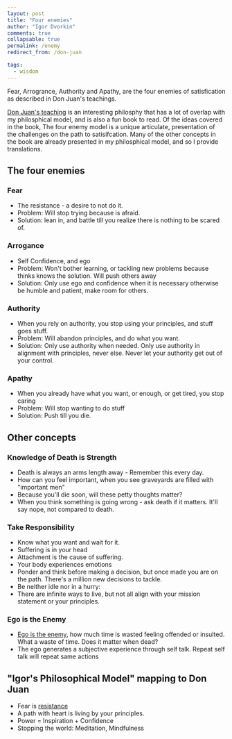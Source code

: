 ```yaml
---
layout: post
title: "Four enemies"
author: "Igor Dvorkin"
comments: true
collapsable: true
permalink: /enemy
redirect_from: /don-juan

tags:
  - wisdom
---
```


Fear, Arrogrance, Authority and Apathy, are the four enemies of satisfication as described in Don Juan's teachings.

[Don Juan's teaching](http://kennysideshow.blogspot.com/2014/04/the-four-natural-enemies-of-man-of.html) is an interesting philosphy that has a lot of overlap with my philosphical model, and is also a fun book to read. Of the ideas covered in the book, The four enemy model is a unique articulate, presentation of the challenges on the path to satisifcation. Many of the other concepts in the book are already presented in my philosphical model, and so I provide translations.

## The four enemies

### Fear

- The resistance - a desire to not do it.
- Problem: Will stop trying because is afraid.
- Solution: lean in, and battle till you realize there is nothing to be scared of.

### Arrogance

- Self Confidence, and ego
- Problem: Won't bother learning, or tackling new problems because thinks knows the solution. Will push others away
- Solution: Only use ego and confidence when it is necessary otherwise be humble and patient, make room for others.

### Authority

- When you rely on authority, you stop using your principles, and stuff goes stuff.
- Problem: Will abandon principles, and do what you want.
- Solution: Only use authority when needed. Only use authority in alignment with principles, never else. Never let your authority get out of your control.

### Apathy

- When you already have what you want, or enough, or get tired, you stop caring
- Problem: Will stop wanting to do stuff
- Solution: Push till you die.

## Other concepts

### Knowledge of Death is Strength

- Death is always an arms length away - Remember this every day.
- How can you feel important, when you see graveyards are filled with "important men"
- Because you'll die soon, will these petty thoughts matter?
- When you think something is going wrong - ask death if it matters. It'll say nope, not compared to death.

### Take Responsibility

- Know what you want and wait for it.
- Suffering is in your head
- Attachment is the cause of suffering.
- Your body experiences emotions
- Ponder and think before making a decision, but once made you are on the path. There's a million new decisions to tackle.
- Be neither idle nor in a hurry:
- There are infinite ways to live, but not all align with your mission statement or your principles.

### Ego is the Enemy

- [Ego is the enemy](/pride), how much time is wasted feeling offended or insulted. What a waste of time. Does it matter when dead?
- The ego generates a subjective experience through self talk. Repeat self talk will repeat same actions

## "Igor's Philosophical Model" mapping to Don Juan

- Fear is [resistance](/resistance)
- A path with heart is living by your principles.
- Power = Inspiration + Confidence
- Stopping the world: Meditation, Mindfulness
